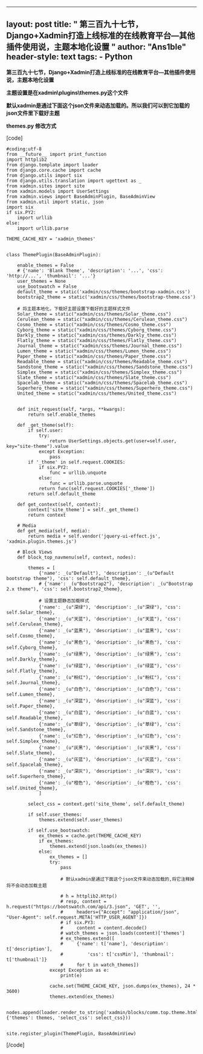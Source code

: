 
---
layout: post
title: " 第三百九十七节，Django+Xadmin打造上线标准的在线教育平台—其他插件使用说，主题本地化设置 "
author: "Ans1ble"
header-style: text
tags:
      - Python
---


**第三百九十七节，Django+Xadmin打造上线标准的在线教育平台—其他插件使用说，主题本地化设置**



**主题设置是在xadmin\plugins\themes.py这个文件**

**默认xadmin是通过下面这个json文件来动态加载的。所以我们可以到它加载的 **json文件里下载好主题****

******themes.py** 修改方式****



[code]

    #coding:utf-8
    from __future__ import print_function
    import httplib2
    from django.template import loader
    from django.core.cache import cache
    from django.utils import six
    from django.utils.translation import ugettext as _
    from xadmin.sites import site
    from xadmin.models import UserSettings
    from xadmin.views import BaseAdminPlugin, BaseAdminView
    from xadmin.util import static, json
    import six
    if six.PY2:
        import urllib
    else:
        import urllib.parse
    
    THEME_CACHE_KEY = 'xadmin_themes'
    
    
    class ThemePlugin(BaseAdminPlugin):
    
        enable_themes = False
        # {'name': 'Blank Theme', 'description': '...', 'css': 'http://...', 'thumbnail': '...'}
        user_themes = None
        use_bootswatch = False
        default_theme = static('xadmin/css/themes/bootstrap-xadmin.css')
        bootstrap2_theme = static('xadmin/css/themes/bootstrap-theme.css')
    
        # 将主题本地化，下载好主题设置下载好的主题样式文件
        Solar_theme = static("xadmin/css/themes/Solar_theme.css")
        Cerulean_theme = static("xadmin/css/themes/Cerulean_theme.css")
        Cosmo_theme = static("xadmin/css/themes/Cosmo_theme.css")
        Cyborg_theme = static("xadmin/css/themes/Cyborg_theme.css")
        Darkly_theme = static("xadmin/css/themes/Darkly_theme.css")
        Flatly_theme = static("xadmin/css/themes/Flatly_theme.css")
        Journal_theme = static("xadmin/css/themes/Journal_theme.css")
        Lumen_theme = static("xadmin/css/themes/Lumen_theme.css")
        Paper_theme = static("xadmin/css/themes/Paper_theme.css")
        Readable_theme = static("xadmin/css/themes/Readable_theme.css")
        Sandstone_theme = static("xadmin/css/themes/Sandstone_theme.css")
        Simplex_theme = static("xadmin/css/themes/Simplex_theme.css")
        Slate_theme = static("xadmin/css/themes/Slate_theme.css")
        Spacelab_theme = static("xadmin/css/themes/Spacelab_theme.css")
        Superhero_theme = static("xadmin/css/themes/Superhero_theme.css")
        United_theme = static("xadmin/css/themes/United_theme.css")
    
    
        def init_request(self, *args, **kwargs):
            return self.enable_themes
    
        def _get_theme(self):
            if self.user:
                try:
                    return UserSettings.objects.get(user=self.user, key="site-theme").value
                except Exception:
                    pass
            if '_theme' in self.request.COOKIES:
                if six.PY2:
                    func = urllib.unquote
                else:
                    func = urllib.parse.unquote
                return func(self.request.COOKIES['_theme'])
            return self.default_theme
    
        def get_context(self, context):
            context['site_theme'] = self._get_theme()
            return context
    
        # Media
        def get_media(self, media):
            return media + self.vendor('jquery-ui-effect.js', 'xadmin.plugin.themes.js')
    
        # Block Views
        def block_top_navmenu(self, context, nodes):
    
            themes = [
                {'name': _(u"Default"), 'description': _(u"Default bootstrap theme"), 'css': self.default_theme},
                # {'name': _(u"Bootstrap2"), 'description': _(u"Bootstrap 2.x theme"), 'css': self.bootstrap2_theme},
    
                # 设置主题静态加载样式
                {'name': _(u"深绿"), 'description': _(u"深绿"), 'css': self.Solar_theme},
                {'name': _(u"天蓝"), 'description': _(u"天蓝"), 'css': self.Cerulean_theme},
                {'name': _(u"蓝黑"), 'description': _(u"蓝黑"), 'css': self.Cosmo_theme},
                {'name': _(u"黑色"), 'description': _(u"黑色"), 'css': self.Cyborg_theme},
                {'name': _(u"绿黑"), 'description': _(u"绿黑"), 'css': self.Darkly_theme},
                {'name': _(u"绿蓝"), 'description': _(u"绿蓝"), 'css': self.Flatly_theme},
                {'name': _(u"粉红"), 'description': _(u"粉红"), 'css': self.Journal_theme},
                {'name': _(u"白色"), 'description': _(u"白色"), 'css': self.Lumen_theme},
                {'name': _(u"深蓝"), 'description': _(u"深蓝"), 'css': self.Paper_theme},
                {'name': _(u"白蓝"), 'description': _(u"白蓝"), 'css': self.Readable_theme},
                {'name': _(u"草绿"), 'description': _(u"草绿"), 'css': self.Sandstone_theme},
                {'name': _(u"红色"), 'description': _(u"红色"), 'css': self.Simplex_theme},
                {'name': _(u"灰黑"), 'description': _(u"灰黑"), 'css': self.Slate_theme},
                {'name': _(u"灰蓝"), 'description': _(u"灰蓝"), 'css': self.Spacelab_theme},
                {'name': _(u"深灰"), 'description': _(u"深灰"), 'css': self.Superhero_theme},
                {'name': _(u"橙色"), 'description': _(u"橙色"), 'css': self.United_theme},
                ]
    
            select_css = context.get('site_theme', self.default_theme)
    
            if self.user_themes:
                themes.extend(self.user_themes)
    
            if self.use_bootswatch:
                ex_themes = cache.get(THEME_CACHE_KEY)
                if ex_themes:
                    themes.extend(json.loads(ex_themes))
                else:
                    ex_themes = []
                    try:
                        pass
    
                        # 默认xadmin是通过下面这个json文件来动态加载的,将它注释掉将不会动态加载主题
    
                        # h = httplib2.Http()
                        # resp, content = h.request("https://bootswatch.com/api/3.json", 'GET', '',
                        #     headers={"Accept": "application/json", "User-Agent": self.request.META['HTTP_USER_AGENT']})
                        # if six.PY3:
                        #     content = content.decode()
                        # watch_themes = json.loads(content)['themes']
                        # ex_themes.extend([
                        #     {'name': t['name'], 'description': t['description'],
                        #         'css': t['cssMin'], 'thumbnail': t['thumbnail']}
                        #     for t in watch_themes])
                    except Exception as e:
                        print(e)
    
                    cache.set(THEME_CACHE_KEY, json.dumps(ex_themes), 24 * 3600)
                    themes.extend(ex_themes)
    
            nodes.append(loader.render_to_string('xadmin/blocks/comm.top.theme.html', {'themes': themes, 'select_css': select_css}))
    
    
    site.register_plugin(ThemePlugin, BaseAdminView)
[/code]



